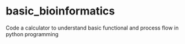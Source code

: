 # basic_bioinformatics
 
Code a calculator to understand basic functional and process flow in python programming

